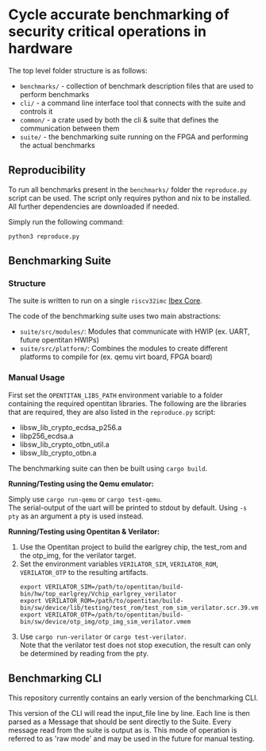 # Cycle accurate benchmarking of security critical operations in hardware

The top level folder structure is as follows:

- `benchmarks/` - collection of benchmark description files that are used to perform benchmarks
- `cli/` - a command line interface tool that connects with the suite and controls it
- `common/` - a crate used by both the cli & suite that defines the communication between them
- `suite/` - the benchmarking suite running on the FPGA and performing the actual benchmarks

## Reproducibility

To run all benchmarks present in the `benchmarks/` folder the `reproduce.py` script can be used.
The script only requires python and nix to be installed. All further dependencies are downloaded if needed.

Simply run the following command:
```console
python3 reproduce.py
```

## Benchmarking Suite

### Structure

The suite is written to run on a single `riscv32imc` [Ibex Core](https://github.com/lowRISC/ibex).

The code of the benchmarking suite uses two main abstractions:

- `suite/src/modules/`: Modules that communicate with HWIP (ex. UART, future opentitan HWIPs)
- `suite/src/platform/`: Combines the modules to create different platforms to compile for (ex. qemu virt board, FPGA board)

### Manual Usage

First set the `OPENTITAN_LIBS_PATH` environment variable to a folder containing the required opentitan libraries.
The following are the libraries that are required, they are also listed in the `reproduce.py` script:
* libsw_lib_crypto_ecdsa_p256.a
* libp256_ecdsa.a
* libsw_lib_crypto_otbn_util.a
* libsw_lib_crypto_otbn.a

The benchmarking suite can then be built using `cargo build`.

**Running/Testing using the Qemu emulator:**

Simply use `cargo run-qemu` or `cargo test-qemu`. \
The serial-output of the uart will be printed to stdout by default. Using `-s pty` as an argument a pty is used instead.

**Running/Testing using Opentitan & Verilator:**
1. Use the Opentitan project to build the earlgrey chip, the test_rom and the otp_img, for the verilator target.
2. Set the environment variables `VERILATOR_SIM`, `VERILATOR_ROM`, `VERILATOR_OTP` to the resulting artifacts.
   ```console
   export VERILATOR_SIM=/path/to/opentitan/build-bin/hw/top_earlgrey/Vchip_earlgrey_verilator
   export VERILATOR_ROM=/path/to/opentitan/build-bin/sw/device/lib/testing/test_rom/test_rom_sim_verilator.scr.39.vmem
   export VERILATOR_OTP=/path/to/opentitan/build-bin/sw/device/otp_img/otp_img_sim_verilator.vmem
   ```
3. Use `cargo run-verilator` or `cargo test-verilator`. \
   Note that the verilator test does not stop execution, the result can only be determined by reading from the pty. 

## Benchmarking CLI

This repository currently contains an early version of the benchmarking CLI.

This version of the CLI will read the input_file line by line.
Each line is then parsed as a Message that should be sent directly to the Suite.
Every message read from the suite is output as is.
This mode of operation is referred to as 'raw mode' and may be used in the future for manual testing.
